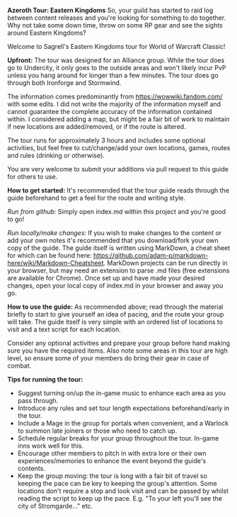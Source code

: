 **Azeroth Tour: Eastern Kingdoms**
So, your guild has started to raid log between content releases and you're looking for something to do together. Why not take some down time, throw on some RP gear and see the sights around Eastern Kingdoms?

Welcome to Sagrell's Eastern Kingdoms tour for World of Warcraft Classic!

**Upfront:**
The tour was designed for an Alliance group. While the tour does go to Undercity, it only goes to the outside areas and won't likely incur PvP unless you hang around for longer than a few minutes. The tour does go through both Ironforge and Stormwind.

The information comes predominantly from https://wowwiki.fandom.com/ with some edits. I did not write the majority of the information myself and cannot guarantee the complete accuracy of the information contained within. I considered adding a map, but might be a fair bit of work to maintain if new locations are added/removed, or if the route is altered.

The tour runs for approximately 3 hours and includes some optional activities, but feel free to cut/change/add your own locations, games, routes and rules (drinking or otherwise).

You are very welcome to submit your additions via pull request to this guide for others to use.

**How to get started:**
It's recommended that the tour guide reads through the guide beforehand to get a feel for the route and writing style.

*Run from github:*
Simply open index.md within this project and you're good to go!

*Run locally/make changes:*
If you wish to make changes to the content or add your own notes it's recommended that you download/fork your own copy of the guide. The guide itself is written using MarkDown, a cheat sheet for which can be found here: https://github.com/adam-p/markdown-here/wiki/Markdown-Cheatsheet. MarkDown projects can be run directly in your browser, but may need an extension to parse .md files (free extensions are available for Chrome). Once set up and have made your desired changes, open your local copy of index.md in your browser and away you go.

**How to use the guide:**
As recommended above; read through the material briefly to start to give yourself an idea of pacing, and the route your group will take. The guide itself is very simple with an ordered list of locations to visit and a text script for each location.

Consider any optional activities and prepare your group before hand making sure you have the required items. Also note some areas in this tour are high level, so ensure some of your members do bring their gear in case of combat.

**Tips for running the tour:**
- Suggest turning on/up the in-game music to enhance each area as you pass through.
- Introduce any rules and set tour length expectations beforehand/early in the tour.
- Include a Mage in the group for portals when convenient, and a Warlock to summon late joiners or those who need to catch up.
- Schedule regular breaks for your group throughout the tour. In-game inns work well for this.
- Encourage other members to pitch in with extra lore or their own experiences/memories to enhance the event beyond the guide's contents.
- Keep the group moving: the tour is long with a fair bit of travel so keeping the pace can be key to keeping the group's attention. Some locations don't require a stop and look visit and can be passed by whilst reading the script to keep up the pace. E.g. "To your left you'll see the city of Stromgarde..." etc.
